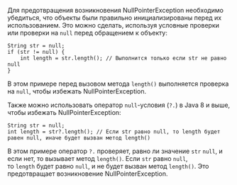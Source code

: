 Для предотвращения возникновения NullPointerException необходимо убедиться, что объекты были правильно инициализированы перед их использованием. Это можно сделать, используя условные проверки или проверки на `null` перед обращением к объекту:

```
String str = null;
if (str != null) {
    int length = str.length(); // Выполнится только если str не равно null
}
```

В этом примере перед вызовом метода `length()` выполняется проверка на `null`, чтобы избежать NullPointerException.

Также можно использовать оператор `null`-условия (`?.`) в Java 8 и выше, чтобы избежать NullPointerException:


```
String str = null;
int length = str?.length(); // Если str равно null, то length будет равен null, иначе будет вызван метод length()
```

В этом примере оператор `?.` проверяет, равно ли значение `str` `null`, и если нет, то вызывает метод `length()`. Если `str` равно `null`, то `length` будет равно `null`, и не будет вызван метод `length()`. Это предотвращает возникновение NullPointerException.